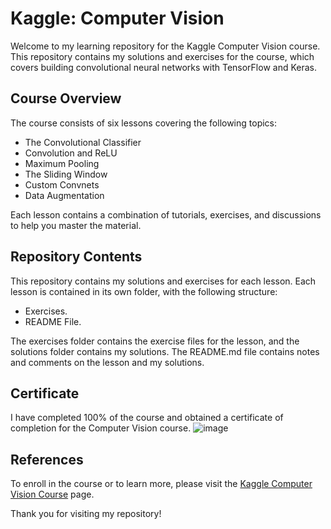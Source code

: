 # Kaggle: Computer Vision
Welcome to my learning repository for the Kaggle Computer Vision course. This repository contains my solutions and exercises for the course, which covers building convolutional neural networks with TensorFlow and Keras.

## Course Overview
The course consists of six lessons covering the following topics:

* The Convolutional Classifier
* Convolution and ReLU
* Maximum Pooling
* The Sliding Window
* Custom Convnets
* Data Augmentation


Each lesson contains a combination of tutorials, exercises, and discussions to help you master the material.

## Repository Contents
This repository contains my solutions and exercises for each lesson. Each lesson is contained in its own folder, with the following structure:

* Exercises.
* README File.


The exercises folder contains the exercise files for the lesson, and the solutions folder contains my solutions. The README.md file contains notes and comments on the lesson and my solutions.

## Certificate
I have completed 100% of the course and obtained a certificate of completion for the Computer Vision course.
![image](https://user-images.githubusercontent.com/98628416/233754504-b8ddc1be-2651-4c25-ad66-b46665de376f.png)


## References
To enroll in the course or to learn more, please visit the [Kaggle Computer Vision Course](https://www.kaggle.com/learn/computer-vision) page.

Thank you for visiting my repository!
